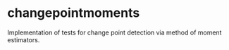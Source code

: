 # changepointmoments
Implementation of tests for change point detection via method of moment estimators.
